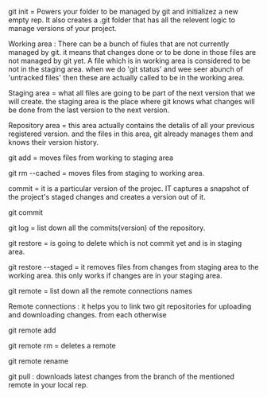 git init = Powers your folder to be managed by git and initializez a new empty rep.
It also creates a .git folder that has all the relevent logic to manage versions of your project.

Working area : There can be a bunch of fiules that are not currently managed by git.
it means that changes done or to be done in those files are not managed by git yet.
A file which is in working area is considered to be not in the staging area.
when we do 'git status' and wee seer abunch of 'untracked files' then these are actually called to be in the working area.

Staging area = what all files are going to be part of the next version that we will create.
the staging area is the place where git knows what changes will be done from the last version to the next version.

Repository area = this area actually contains the detalis of all your previous registered version.
and the files in this area, git already manages them and knows their version history.

git add <file> = moves files from working to staging area

git rm --cached <file> = moves files from staging to working area.

commit = it is a particular version of the projec. IT captures a snapshot of the project's staged changes and creates a version out of it.

git commit 

git log = list down all the commits(version) of the repository.

git restore <file>  = is going to delete which is not commit yet and is in staging area.

git restore --staged <file>  = it removes files from changes from staging area to the working area. 
this only works if changes are in your staging area.

git remote = list down all the remote connections names

Remote connections : it helps you to link two git repositories for uploading and downloading changes.
from each otherwise

git remote add <name of remote> <link>

git remote rm <name of remote> = deletes a remote

git remote rename <oldname> <newmane>


git pull <remote name> <branch name> : downloads latest changes from the branch of the mentioned remote in your local rep.







